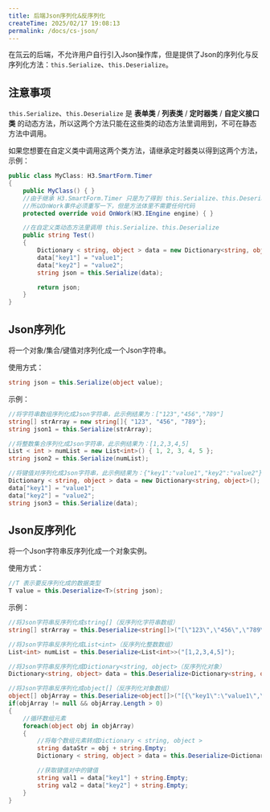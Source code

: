 ```yaml
---
title: 后端Json序列化&反序列化
createTime: 2025/02/17 19:08:13
permalink: /docs/cs-json/
---
```


在氚云的后端，不允许用户自行引入Json操作库，但是提供了Json的序列化与反序列化方法：```this.Serialize```、```this.Deserialize```。

## 注意事项

```this.Serialize```、```this.Deserialize``` 是 **表单类** / **列表类** / **定时器类** / **自定义接口类** 的动态方法，所以这两个方法只能在这些类的动态方法里调用到，不可在静态方法中调用。

如果您想要在自定义类中调用这两个类方法，请继承定时器类以得到这两个方法，示例：
``` cs
public class MyClass: H3.SmartForm.Timer
{
    public MyClass() { }
    //由于继承 H3.SmartForm.Timer 只是为了得到 this.Serialize、this.Deserialize 两个方法
    //所以OnWork事件必须重写一下，但是方法体里不需要任何代码
    protected override void OnWork(H3.IEngine engine) { }

    //在自定义类动态方法里调用 this.Serialize、this.Deserialize
    public string Test()
    {
        Dictionary < string, object > data = new Dictionary<string, object>();
        data["key1"] = "value1";
        data["key2"] = "value2";
        string json = this.Serialize(data);

        return json;
    }
}
```


## Json序列化

将一个对象/集合/键值对序列化成一个Json字符串。

使用方式：
``` cs
string json = this.Serialize(object value);
```

示例：
``` cs
//将字符串数组序列化成Json字符串，此示例结果为：["123","456","789"]
string[] strArray = new string[]{ "123", "456", "789"};
string json1 = this.Serialize(strArray);

//将整数集合序列化成Json字符串，此示例结果为：[1,2,3,4,5]
List < int > numList = new List<int>() { 1, 2, 3, 4, 5 };
string json2 = this.Serialize(numList);

//将键值对序列化成Json字符串，此示例结果为：{"key1":"value1","key2":"value2"}
Dictionary < string, object > data = new Dictionary<string, object>();
data["key1"] = "value1";
data["key2"] = "value2";
string json3 = this.Serialize(data);
```


## Json反序列化

将一个Json字符串反序列化成一个对象实例。

使用方式：
``` cs
//T 表示要反序列化成的数据类型
T value = this.Deserialize<T>(string json);
```

示例：
``` cs
//将Json字符串反序列化成string[]（反序列化字符串数组）
string[] strArray = this.Deserialize<string[]>("[\"123\",\"456\",\"789\"]");

//将Json字符串反序列化成List<int>（反序列化整数数组）
List<int> numList = this.Deserialize<List<int>>("[1,2,3,4,5]");

//将Json字符串反序列化成Dictionary<string, object>（反序列化对象）
Dictionary<string, object> data = this.Deserialize<Dictionary<string, object>>("{\"key1\":\"value1\",\"key2\":\"value2\"}");

//将Json字符串反序列化成object[]（反序列化对象数组）
object[] objArray = this.Deserialize<object[]>("[{\"key1\":\"value1\",\"key2\":\"value2\"},{\"key1\":\"value3\",\"key2\":\"value4\"}]");
if(objArray != null && objArray.Length > 0) 
{
    //循环数组元素
    foreach(object obj in objArray) 
    {
        //将每个数组元素转成Dictionary < string, object >
        string dataStr = obj + string.Empty;
        Dictionary < string, object > data = this.Deserialize<Dictionary<string, object>>(dataStr);

        //获取键值对中的键值
        string val1 = data["key1"] + string.Empty;
        string val2 = data["key2"] + string.Empty;
    }
}
```